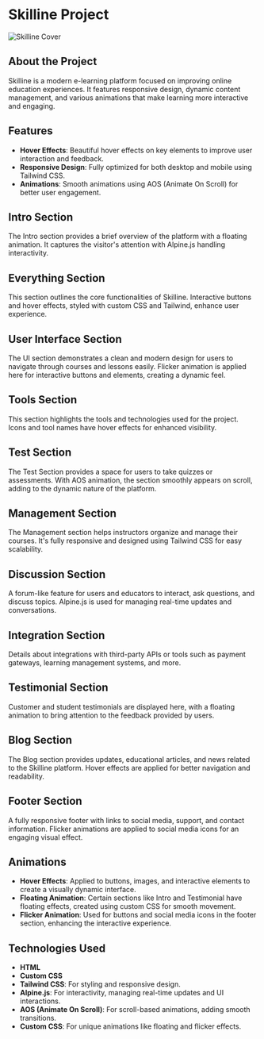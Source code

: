 # Skilline Project

![Skilline Cover](./img/cover/Header.jpg)

## About the Project

Skilline is a modern e-learning platform focused on improving online education experiences. It features responsive design, dynamic content management, and various animations that make learning more interactive and engaging.

## Features

- **Hover Effects**: Beautiful hover effects on key elements to improve user interaction and feedback.
- **Responsive Design**: Fully optimized for both desktop and mobile using Tailwind CSS.
- **Animations**: Smooth animations using AOS (Animate On Scroll) for better user engagement.

## Intro Section

The Intro section provides a brief overview of the platform with a floating animation. It captures the visitor's attention with Alpine.js handling interactivity.

## Everything Section

This section outlines the core functionalities of Skilline. Interactive buttons and hover effects, styled with custom CSS and Tailwind, enhance user experience.

## User Interface Section

The UI section demonstrates a clean and modern design for users to navigate through courses and lessons easily. Flicker animation is applied here for interactive buttons and elements, creating a dynamic feel.

## Tools Section

This section highlights the tools and technologies used for the project. Icons and tool names have hover effects for enhanced visibility.

## Test Section

The Test Section provides a space for users to take quizzes or assessments. With AOS animation, the section smoothly appears on scroll, adding to the dynamic nature of the platform.

## Management Section

The Management section helps instructors organize and manage their courses. It's fully responsive and designed using Tailwind CSS for easy scalability.

## Discussion Section

A forum-like feature for users and educators to interact, ask questions, and discuss topics. Alpine.js is used for managing real-time updates and conversations.

## Integration Section

Details about integrations with third-party APIs or tools such as payment gateways, learning management systems, and more.

## Testimonial Section

Customer and student testimonials are displayed here, with a floating animation to bring attention to the feedback provided by users.

## Blog Section

The Blog section provides updates, educational articles, and news related to the Skilline platform. Hover effects are applied for better navigation and readability.

## Footer Section

A fully responsive footer with links to social media, support, and contact information. Flicker animations are applied to social media icons for an engaging visual effect.

## Animations

- **Hover Effects**: Applied to buttons, images, and interactive elements to create a visually dynamic interface.
- **Floating Animation**: Certain sections like Intro and Testimonial have floating effects, created using custom CSS for smooth movement.
- **Flicker Animation**: Used for buttons and social media icons in the footer section, enhancing the interactive experience.

## Technologies Used

- **HTML**
- **Custom CSS**
- **Tailwind CSS**: For styling and responsive design.
- **Alpine.js**: For interactivity, managing real-time updates and UI interactions.
- **AOS (Animate On Scroll)**: For scroll-based animations, adding smooth transitions.
- **Custom CSS**: For unique animations like floating and flicker effects.

